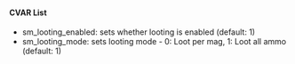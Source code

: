 #### CVAR List
 * sm_looting_enabled: sets whether looting is enabled (default: 1)
 * sm_looting_mode: sets looting mode - 0: Loot per mag, 1: Loot all ammo (default: 1)
